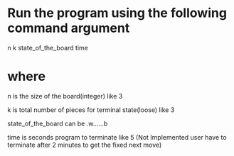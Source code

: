 # Run the program using the following command argument

  n k state_of_the_board time

# where 

  n is the size of the board(integer) like 3

  k is total number of pieces for terminal state(loose) like 3

  state_of_the_board can be .w......b

  time is seconds program to terminate like 5 (Not Implemented user have to terminate after 2 minutes to get the fixed next move)

